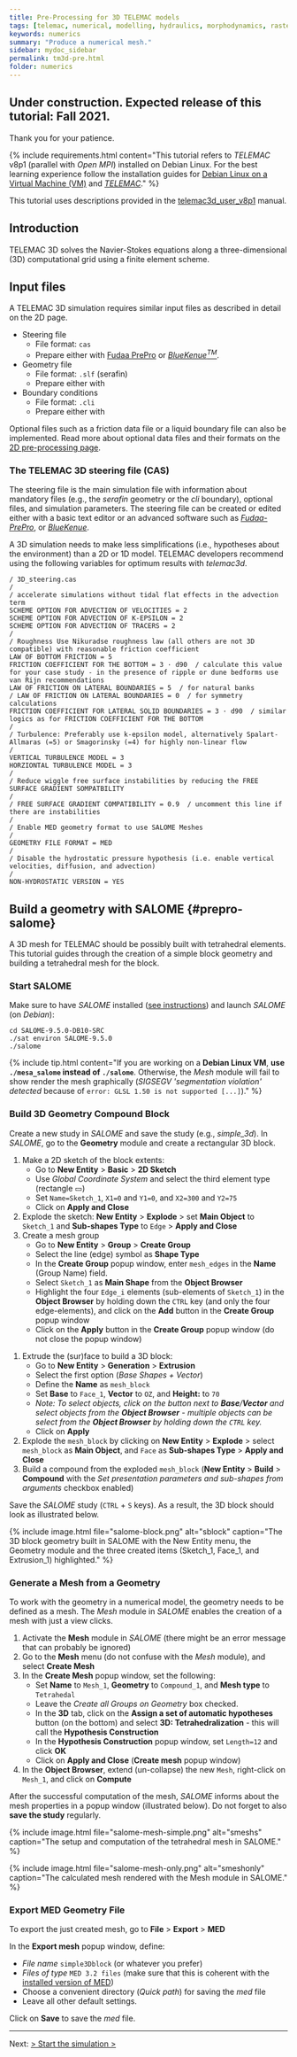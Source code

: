 ```yaml
---
title: Pre-Processing for 3D TELEMAC models
tags: [telemac, numerical, modelling, hydraulics, morphodynamics, raster, shapefile, qgis, hydraulics, tin]
keywords: numerics
summary: "Produce a numerical mesh."
sidebar: mydoc_sidebar
permalink: tm3d-pre.html
folder: numerics
---
```


## Under construction. Expected release of this tutorial: Fall 2021.

Thank you for your patience.

{% include requirements.html content="This tutorial refers to *TELEMAC* v8p1 (parallel with *Open MPI*) installed on Debian Linux. For the best learning experience follow the installation guides for [Debian Linux on a Virtual Machine (VM)](#vm.html) and [*TELEMAC*](install-telemac.html)." %}

This tutorial uses descriptions provided in the [telemac3d_user_v8p1](http://ot-svn-public:telemac1*@svn.opentelemac.org/svn/opentelemac/tags/v8p1r2/documentation/telemac2d/user/telemac3d_user_v8p1.pdf) manual.

## Introduction

TELEMAC 3D solves the Navier-Stokes equations along a three-dimensional (3D) computational grid using a finite element scheme. 

## Input files

A TELEMAC 3D simulation requires similar input files as described in detail on the 2D page.

* Steering file 
    + File format: `cas`
    + Prepare either with [Fudaa PrePro](https://fudaa-project.atlassian.net/wiki/spaces/PREPRO/pages/253165587/How+to+launch+Fudaa-Prepro) or [*BlueKenue<sup>TM</sup>*](install-telemac.html#bluekenue).
* Geometry file
    + File format: `.slf` (serafin)
    + Prepare either with
* Boundary conditions
    + File format: `.cli`
    + Prepare either with

Optional files such as a friction data file or a liquid boundary file can also be implemented. Read more about optional data files and their formats on the [2D pre-processing page](tm2d-pre.html#optionals).


### The TELEMAC 3D steering file (CAS)

The steering file is the main simulation file with information about mandatory files (e.g., the *serafin* geometry or the *cli* boundary), optional files, and simulation parameters. The steering file can be created or edited either with a basic text editor or an advanced software such as [*Fudaa-PrePro*](install-telemac.html#fudaa), or [*BlueKenue*](install-telemac.html#bluekenue).

A 3D simulation needs to make less simplifications (i.e., hypotheses about the environment) than a 2D or 1D model. TELEMAC developers recommend using the following variables for optimum results with *telemac3d*.

```
/ 3D_steering.cas
/
/ accelerate simulations without tidal flat effects in the advection term
SCHEME OPTION FOR ADVECTION OF VELOCITIES = 2
SCHEME OPTION FOR ADVECTION OF K-EPSILON = 2
SCHEME OPTION FOR ADVECTION OF TRACERS = 2
/
/ Roughness Use Nikuradse roughness law (all others are not 3D compatible) with reasonable friction coefficient
LAW OF BOTTOM FRICTION = 5
FRICTION COEFFICIENT FOR THE BOTTOM = 3 · d90  / calculate this value for your case study - in the presence of ripple or dune bedforms use van Rijn recommendations
LAW OF FRICTION ON LATERAL BOUNDARIES = 5  / for natural banks
/ LAW OF FRICTION ON LATERAL BOUNDARIES = 0  / for symmetry calculations
FRICTION COEFFICIENT FOR LATERAL SOLID BOUNDARIES = 3 · d90  / similar logics as for FRICTION COEFFICIENT FOR THE BOTTOM
/
/ Turbulence: Preferably use k-epsilon model, alternatively Spalart-Allmaras (=5) or Smagorinsky (=4) for highly non-linear flow 
/
VERTICAL TURBULENCE MODEL = 3
HORZIONTAL TURBULENCE MODEL = 3
/
/ Reduce wiggle free surface instabilities by reducing the FREE SURFACE GRADIENT SOMPATBILITY
/
/ FREE SURFACE GRADIENT COMPATIBILITY = 0.9  / uncomment this line if there are instabilities
/
/ Enable MED geometry format to use SALOME Meshes
/
GEOMETRY FILE FORMAT = MED 
/
/ Disable the hydrostatic pressure hypothesis (i.e. enable vertical velocities, diffusion, and advection)
/
NON-HYDROSTATIC VERSION = YES
```


## Build a geometry with SALOME {#prepro-salome}

A 3D mesh for TELEMAC should be possibly built with tetrahedral elements. This tutorial guides through the creation of a simple block geometry and building a tetrahedral mesh for the block.

### Start SALOME
Make sure to have *SALOME* installed ([see instructions](install-telemac.html#salome)) and launch *SALOME* (on *Debian*):

```
cd SALOME-9.5.0-DB10-SRC
./sat environ SALOME-9.5.0
./salome
```

{% include tip.html content="If you are working on a **Debian Linux VM**, **use `./mesa_salome` instead of `./salome`**. Otherwise, the *Mesh* module will fail to show render the mesh graphically (*SIGSEGV 'segmentation violation' detected* because of `error: GLSL 1.50 is not supported [...]`)." %}

### Build 3D Geometry Compound Block

Create a new study in *SALOME* and save the study (e.g., *simple_3d*). In *SALOME*, go to the **Geometry** module and create a rectangular 3D block.

1. Make a 2D sketch of the block extents:
    * Go to **New Entity** > **Basic** > **2D Sketch**
    * Use *Global Coordinate System*  and select the third element type (rectangle &#9645;)
    * Set `Name=Sketch_1`, `X1=0` and `Y1=0`, and `X2=300` and `Y2=75`
    * Click on **Apply and Close**
1. Explode the sketch: **New Entity** > **Explode** > set **Main Object** to `Sketch_1` and **Sub-shapes Type** to `Edge` > **Apply and Close**
1. Create a mesh group
    * Go to **New Entity** > **Group** > **Create Group**
    * Select the line (edge) symbol as **Shape Type**
    * In the **Create Group** popup window, enter `mesh_edges` in the **Name** (Group Name) field. 
    * Select `Sketch_1` as **Main Shape** from the **Object Browser**
    * Highlight the four `Edge_i` elements (sub-elements of `Sketch_1`) in the **Object Browser** by holding down the `CTRL` key (and only the four edge-elements), and click on the **Add** button in the **Create Group** popup window
    * Click on the **Apply** button in the **Create Group** popup window (do not close the popup window)
 <!--
1. Create a boundary group
    * In the still opened **Create Group** popup window, select the line (edge) symbol as **Shape Type**
    * In the **Create Group** popup window, enter `boundary_edges` in the **Name** (Group Name) field. 
    * Select `Sketch_1` as **Main Shape** from the **Object Browser**
    * Highlight the `Edge_1` and `Edge_4` elements in the **Object Browser** by holding down the `CTRL` key, and click on the **Add** button in the **Create Group** popup window
    * Click on the **Apply and Close** button in the **Create Group** popup window-->
1. Extrude the (sur)face to build a 3D block:
    * Go to **New Entity** > **Generation** > **Extrusion**
    * Select the first option (*Base Shapes + Vector*)
    * Define the **Name** as `mesh_block`
    * Set **Base** to `Face_1`, **Vector** to `OZ`, and **Height:** to `70` 
    * *Note: To select objects, click on the button next to **Base**/**Vector** and select objects from the **Object Browser** - multiple objects can be select from the **Object Browser** by holding down the `CTRL` key.*
    * Click on **Apply**
1. Explode the `mesh_block` by clicking on **New Entity** > **Explode** > select `mesh_block` as **Main Object**, and `Face` as **Sub-shapes Type** >  **Apply and Close**
1. Build a compound from the exploded `mesh_block` (**New Entity** > **Build** > **Compound** with the *Set presentation parameters and sub-shapes from arguments* checkbox enabled)

Save the *SALOME* study (`CTRL` + `S` keys). As a result, the 3D block should look as illustrated below. 

{% include image.html file="salome-block.png" alt="sblock" caption="The 3D block geometry built in SALOME with the New Entity menu, the Geometry module and the three created items (Sketch_1, Face_1, and Extrusion_1) highlighted." %}

### Generate a Mesh from a Geometry

To work with the geometry in a numerical model, the geometry needs to be defined as a mesh. The *Mesh* module in *SALOME* enables the creation of a mesh with just a view clicks.

1. Activate the **Mesh** module in *SALOME* (there might be an error message that can probably be ignored)
1. Go to the **Mesh** menu (do not confuse with the *Mesh* module), and select **Create Mesh**
1. In the **Create Mesh** popup window, set the following:
    * Set **Name** to `Mesh_1`, **Geometry** to `Compound_1`, and **Mesh type** to `Tetrahedal`
    * Leave the *Create all Groups on Geometry* box checked.
    * In the **3D** tab, click on the **Assign a set of automatic hypotheses** button (on the bottom) and select **3D: Tetrahedralization** -  this will call the **Hypothesis Construction**
    * In the **Hypothesis Construction** popup window, set `Length=12` and click **OK**
    * Click on **Apply and Close** (**Create mesh** popup window)
1. In the **Object Browser**, extend (un-collapse) the new `Mesh`, right-click on `Mesh_1`, and click on **Compute**

After the successful computation of the mesh, *SALOME* informs about the mesh properties in a popup window (illustrated below). Do not forget to also **save the study** regularly.
    
{% include image.html file="salome-mesh-simple.png" alt="smeshs" caption="The setup and computation of the tetrahedral mesh in SALOME." %}

{% include image.html file="salome-mesh-only.png" alt="smeshonly" caption="The calculated mesh rendered with the Mesh module in SALOME." %}

### Export MED Geometry File

To export the just created mesh, go to **File** > **Export** > **MED**

In the **Export mesh** popup window, define:
* *File name* `simple3Dblock` (or whatever you prefer)
* *Files of type* `MED 3.2 files` (make sure that this is coherent with the [installed version of MED](install-telemac.html#med-hdf))
* Choose a convenient directory (*Quick path*) for saving the *med* file
* Leave all other default settings.

Click on **Save** to save the *med* file.

***

Next: [> Start the simulation >](tm-run.html)
